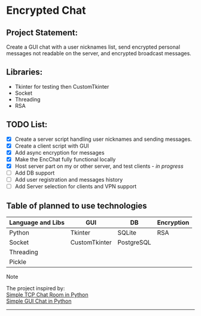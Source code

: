 ﻿# Encrypted Chat

## Project Statement:

Create a GUI chat with a user nicknames list, send encrypted personal messages not readable on the server, and encrypted broadcast messages.

## Libraries:

- Tkinter for testing then CustomTkinter
- Socket
- Threading
- RSA

## TODO List:

- [x] Create a server script handling user nicknames and sending messages.
- [x] Create a client script with GUI
- [x] Add async encryption for messages
- [x] Make the EncChat fully functional locally
- [x] Host server part on my or other server, and test clients - *in progress*
- [ ] Add DB support
- [ ] Add user registration and messages history
- [ ] Add Server selection for clients and VPN support

## Table of planned to use technologies

| Language and Libs | GUI | DB | Encryption |
| --------------- | --------------- | --------------- | -------------- |
| Python | Tkinter | SQLite | RSA |
| Socket | CustomTkinter | PostgreSQL |  |
| Threading |  |  |  |
| Pickle |  |  |  |


> [!Note]
> The project inspired by:  
> [Simple TCP Chat Room in Python](https://www.youtube.com/watch?v=3UOyky9sEQY&t)  
> [Simple GUI Chat in Python](https://www.youtube.com/watch?v=sopNW98CRag&t)  

---
